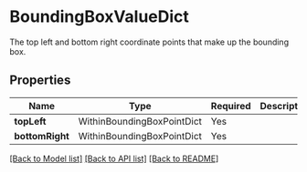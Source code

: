 # BoundingBoxValueDict

The top left and bottom right coordinate points that make up the bounding box.


## Properties
| Name | Type | Required | Description |
| ------------ | ------------- | ------------- | ------------- |
**topLeft** | WithinBoundingBoxPointDict | Yes |  |
**bottomRight** | WithinBoundingBoxPointDict | Yes |  |


[[Back to Model list]](../../README.md#documentation-for-models) [[Back to API list]](../../README.md#documentation-for-api-endpoints) [[Back to README]](../../README.md)
